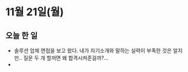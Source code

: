 # 11월 21일(월)

## 오늘 한 일

* 솔루션 업체 면접을 보고 왔다. 내가 자기소개와 말하는 실력이 부족한 것은 알지만.. 질문 두 개 할꺼면 왜 합격시켜준걸까?...
* 

